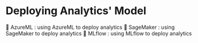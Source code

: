 # Deploying Analytics' Model 

:file_folder: AzureML : using AzureML to deploy analytics
:file_folder: SageMaker : using SageMaker to deploy analytics
:file_folder: MLflow : using MLflow to deploy analytics
